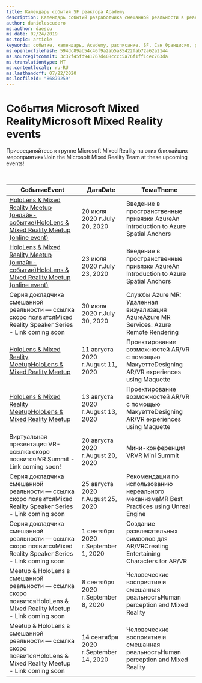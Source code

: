 ```yaml
---
title: Календарь событий SF реактора Academy
description: Календарь событий разработчика смешанной реальности в реактора в Сан Франциско.
author: danielescudero
ms.author: daescu
ms.date: 02/24/2019
ms.topic: article
keywords: событие, календарь, Academy, расписание, SF, Сан Франциско, реактора
ms.openlocfilehash: 594dc89ab54c46f9a2ab5a85422fab72a62a2144
ms.sourcegitcommit: 3c32f45fd941767d408cccc5a76f1ff1cec763da
ms.translationtype: MT
ms.contentlocale: ru-RU
ms.lasthandoff: 07/22/2020
ms.locfileid: "86879259"
---
```

# <a name="microsoft-mixed-reality-events"></a><span data-ttu-id="8f0f3-104">События Microsoft Mixed Reality</span><span class="sxs-lookup"><span data-stu-id="8f0f3-104">Microsoft Mixed Reality events</span></span>

<span data-ttu-id="8f0f3-105">Присоединяйтесь к группе Microsoft Mixed Reality на этих ближайших мероприятиях!</span><span class="sxs-lookup"><span data-stu-id="8f0f3-105">Join the Microsoft Mixed Reality Team at these upcoming events!</span></span>

<br>

|<span data-ttu-id="8f0f3-106">Событие</span><span class="sxs-lookup"><span data-stu-id="8f0f3-106">Event</span></span>|<span data-ttu-id="8f0f3-107">Дата</span><span class="sxs-lookup"><span data-stu-id="8f0f3-107">Date</span></span>|<span data-ttu-id="8f0f3-108">Тема</span><span class="sxs-lookup"><span data-stu-id="8f0f3-108">Theme</span></span>|
|-------------|-------------|-----|
| [<span data-ttu-id="8f0f3-109">HoloLens & Mixed Reality Meetup (онлайн-событие)</span><span class="sxs-lookup"><span data-stu-id="8f0f3-109">HoloLens & Mixed Reality Meetup (online event)</span></span>](https://www.meetup.com/hololens-mr/)| <span data-ttu-id="8f0f3-110">20 июля 2020 г.</span><span class="sxs-lookup"><span data-stu-id="8f0f3-110">July 20, 2020</span></span>|<span data-ttu-id="8f0f3-111">Введение в пространственные привязки Azure</span><span class="sxs-lookup"><span data-stu-id="8f0f3-111">An Introduction to Azure Spatial Anchors</span></span>|
| [<span data-ttu-id="8f0f3-112">HoloLens & Mixed Reality Meetup (онлайн-событие)</span><span class="sxs-lookup"><span data-stu-id="8f0f3-112">HoloLens & Mixed Reality Meetup (online event)</span></span>](https://www.meetup.com/hololens-mr/)| <span data-ttu-id="8f0f3-113">23 июля 2020 г.</span><span class="sxs-lookup"><span data-stu-id="8f0f3-113">July 23, 2020</span></span>|<span data-ttu-id="8f0f3-114">Введение в пространственные привязки Azure</span><span class="sxs-lookup"><span data-stu-id="8f0f3-114">An Introduction to Azure Spatial Anchors</span></span>|
| <span data-ttu-id="8f0f3-115">Серия докладчика смешанной реальности — ссылка скоро появится</span><span class="sxs-lookup"><span data-stu-id="8f0f3-115">Mixed Reality Speaker Series - Link coming soon</span></span>|<span data-ttu-id="8f0f3-116">30 июля 2020 г.</span><span class="sxs-lookup"><span data-stu-id="8f0f3-116">July 30, 2020</span></span>|<span data-ttu-id="8f0f3-117">Службы Azure MR: Удаленная визуализация Azure</span><span class="sxs-lookup"><span data-stu-id="8f0f3-117">Azure MR Services: Azure Remote Rendering</span></span>|
| [<span data-ttu-id="8f0f3-118">HoloLens & Mixed Reality Meetup</span><span class="sxs-lookup"><span data-stu-id="8f0f3-118">HoloLens & Mixed Reality Meetup</span></span>](https://www.meetup.com/hololens-mr/)|<span data-ttu-id="8f0f3-119">11 августа 2020 г.</span><span class="sxs-lookup"><span data-stu-id="8f0f3-119">August 11, 2020</span></span>|<span data-ttu-id="8f0f3-120">Проектирование возможностей AR/VR с помощью Макуетте</span><span class="sxs-lookup"><span data-stu-id="8f0f3-120">Designing AR/VR experiences using Maquette</span></span>|
| [<span data-ttu-id="8f0f3-121">HoloLens & Mixed Reality Meetup</span><span class="sxs-lookup"><span data-stu-id="8f0f3-121">HoloLens & Mixed Reality Meetup</span></span>](https://www.meetup.com/hololens-mr/)|<span data-ttu-id="8f0f3-122">13 августа 2020 г.</span><span class="sxs-lookup"><span data-stu-id="8f0f3-122">August 13, 2020</span></span>|<span data-ttu-id="8f0f3-123">Проектирование возможностей AR/VR с помощью Макуетте</span><span class="sxs-lookup"><span data-stu-id="8f0f3-123">Designing AR/VR experiences using Maquette</span></span>|
| <span data-ttu-id="8f0f3-124">Виртуальная презентация VR-ссылка скоро появится!</span><span class="sxs-lookup"><span data-stu-id="8f0f3-124">VR Summit - Link coming soon!</span></span>|<span data-ttu-id="8f0f3-125">20 августа 2020 г.</span><span class="sxs-lookup"><span data-stu-id="8f0f3-125">August 20, 2020</span></span>|<span data-ttu-id="8f0f3-126">Мини-конференция VR</span><span class="sxs-lookup"><span data-stu-id="8f0f3-126">VR Mini Summit</span></span>|
| <span data-ttu-id="8f0f3-127">Серия докладчика смешанной реальности — ссылка скоро появится</span><span class="sxs-lookup"><span data-stu-id="8f0f3-127">Mixed Reality Speaker Series - Link coming soon</span></span>|<span data-ttu-id="8f0f3-128">25 августа 2020 г.</span><span class="sxs-lookup"><span data-stu-id="8f0f3-128">August 25, 2020</span></span>|<span data-ttu-id="8f0f3-129">Рекомендации по использованию нереального механизма</span><span class="sxs-lookup"><span data-stu-id="8f0f3-129">MR Best Practices using Unreal Engine</span></span>|
| <span data-ttu-id="8f0f3-130">Серия докладчика смешанной реальности — ссылка скоро появится</span><span class="sxs-lookup"><span data-stu-id="8f0f3-130">Mixed Reality Speaker Series - Link coming soon</span></span>|<span data-ttu-id="8f0f3-131">1 сентября 2020 г.</span><span class="sxs-lookup"><span data-stu-id="8f0f3-131">September 1, 2020</span></span>|<span data-ttu-id="8f0f3-132">Создание развлекательных символов для AR/VR</span><span class="sxs-lookup"><span data-stu-id="8f0f3-132">Creating Entertaining Characters for AR/VR</span></span>|
| <span data-ttu-id="8f0f3-133">Meetup & HoloLens в смешанной реальности — ссылка скоро появится</span><span class="sxs-lookup"><span data-stu-id="8f0f3-133">HoloLens & Mixed Reality Meetup - Link coming soon</span></span>|<span data-ttu-id="8f0f3-134">8 сентября 2020 г.</span><span class="sxs-lookup"><span data-stu-id="8f0f3-134">September 8, 2020</span></span>|<span data-ttu-id="8f0f3-135">Человеческие восприятие и смешанная реальность</span><span class="sxs-lookup"><span data-stu-id="8f0f3-135">Human perception and Mixed Reality</span></span>|
| <span data-ttu-id="8f0f3-136">Meetup & HoloLens в смешанной реальности — ссылка скоро появится</span><span class="sxs-lookup"><span data-stu-id="8f0f3-136">HoloLens & Mixed Reality Meetup - Link coming soon</span></span>|<span data-ttu-id="8f0f3-137">14 сентября 2020 г.</span><span class="sxs-lookup"><span data-stu-id="8f0f3-137">September 14, 2020</span></span>|<span data-ttu-id="8f0f3-138">Человеческие восприятие и смешанная реальность</span><span class="sxs-lookup"><span data-stu-id="8f0f3-138">Human perception and Mixed Reality</span></span>|


